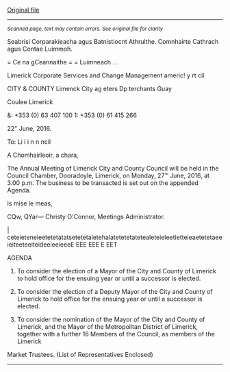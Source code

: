 [Original file](https://www.limerick.ie/sites/default/files/media/documents/2017-06/Agenda-Annual%20Meeting%20Limerick%20City%20and%20County%20Council-27%20June%202016.pdf)

---
*<small>Scanned page, text may contain errors. See original file for clarity</small>*  

Seabrisi Corparakieacha agus Batnistiocnt Athrulthe.
Comnhairte Cathrach agus Contae Luimmoh.

= Ce na gCeannaithe
= = Luimneach
. .

Limerick Corporate Services and Change Management
americ! y rt cil

CITY & COUNTY Limenck City ag eters Dp
terchants Guay

Coulee Limerick

&: +353 (0) 63 407 100
1: +353 (0) 61 415 266

22" June, 2016.

To: Li i i n n
ncil

A Chomhairleoir, a chara,

The Annual Meeting of Limerick City and County Council will be held in the Council
Chamber, Dooradoyle, Limerick, on Monday, 27™ June, 2016, at 3.00 p.m. The
business to be transacted is set out on the appended Agenda.

Is mise le meas,

CQw, QYar—
Christy O'Connor,
Meetings Administrator.

| ceteieteneieetetetatatsetetetaletehalatetetetatetealeteieleetietteieaetetetaeeieiteeteeiteideeieeieeeE EEE EEE E EET

AGENDA

1. To consider the election of a Mayor of the City and County of Limerick to
hold office for the ensuing year or until a successor is elected.

2. To consider the election of a Deputy Mayor of the City and County of
Limerick to hold office for the ensuing year or until a successor is
elected.

3. To consider the nomination of the Mayor of the City and County of
Limerick, and the Mayor of the Metropolitan District of Limerick, together
with a further 16 Members of the Council, as members of the Limerick

Market Trustees.
(List of Representatives Enclosed)


---
